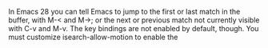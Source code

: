 

In Emacs 28 you can tell Emacs to jump to the first or last match in the buffer, with M-< and M->; or the next or previous match not currently visible with C-v and M-v. The key bindings are not enabled by default, though. You must customize isearch-allow-motion to enable the


